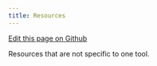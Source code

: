 ```yaml
---
title: Resources
---
```


[Edit this page on Github](https://github.com/backlineint/static-drupal-website/edit/master/src/content/resources/resources.md)

Resources that are not specific to one tool.